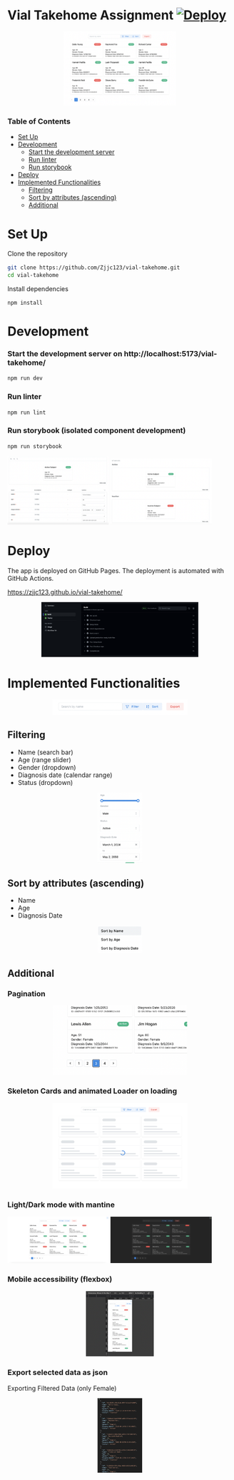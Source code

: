 # Vial Takehome Assignment [![Deploy](https://github.com/Zjjc123/vial-takehome/actions/workflows/main.yml/badge.svg)](https://github.com/Zjjc123/vial-takehome/actions/workflows/main.yml)

<center>
<img src="./docs/home.png" alt="Home" width="50%"/>
</center
>

### Table of Contents

- [Set Up](#set-up)
- [Development](#development)
  - [Start the development server](#start-the-development-server)
  - [Run linter](#run-linter)
  - [Run storybook](#run-storybook)
- [Deploy](#deploy)
- [Implemented Functionalities](#implemented-functionalities)
  - [Filtering](#filtering)
  - [Sort by attributes (ascending)](#sort-by-attributes-ascending)
  - [Additional](#Additional)

# Set Up

Clone the repository

```bash
git clone https://github.com/Zjjc123/vial-takehome.git
cd vial-takehome
```

Install dependencies

```bash
npm install
```

# Development

### Start the development server on http://localhost:5173/vial-takehome/

```bash
npm run dev
```

### Run linter

```bash
npm run lint
```

### Run storybook (isolated component development)

```bash
npm run storybook
```

<p float="left">
<img src="./docs/storybook1.png" alt="Storybook" width="45%"/>
<img src="./docs//storybook2.png" alt="Storybook" width="45%"/>
</p>

# Deploy

The app is deployed on GitHub Pages. The deployment is automated with GitHub Actions.

https://zjjc123.github.io/vial-takehome/

<center>
<img src="./docs/action.png" alt="Deploy" width="70%"/>
</center>

# Implemented Functionalities

<center>
<img src="./docs/toolbar.png" alt="Deploy" width="60%"/>
</center>

## Filtering

- Name (search bar)
- Age (range slider)
- Gender (dropdown)
- Diagnosis date (calendar range)
- Status (dropdown)

<center>
<img src="./docs/filter.png" alt="Deploy" width="20%"/>
</center>

## Sort by attributes (ascending)

- Name
- Age
- Diagnosis Date

<center>
<img src="./docs/sort.png" alt="Deploy" width="20%"/>
</center>

## Additional

### Pagination

<center>
<img src="./docs/page.png" alt="Deploy" width="60%"/>
</center>

### Skeleton Cards and animated Loader on loading

<center>
<img src="./docs/skeleton.png" alt="Deploy" width="60%"/>
</center>

### Light/Dark mode with mantine

<p>
<img src="./docs/light.png" alt="Deploy" width="45%"/>
<img src="./docs/dark.png" alt="Deploy" width="45%"/>
</p>

### Mobile accessibility (flexbox)

<center>
<img src="./docs/mobile.png" alt="Deploy" width="30%"/>
</center>

### Export selected data as json

Exporting Filtered Data (only Female)

<center>
<img src="./docs/female.png" alt="Deploy" width="20%"/>
</center>
